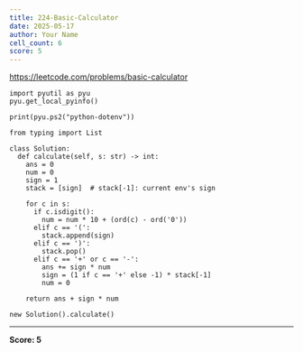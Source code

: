```yaml
---
title: 224-Basic-Calculator
date: 2025-05-17
author: Your Name
cell_count: 6
score: 5
---
```


https://leetcode.com/problems/basic-calculator


```
import pyutil as pyu
pyu.get_local_pyinfo()
```


```
print(pyu.ps2("python-dotenv"))
```


```
from typing import List
```


```
class Solution:
  def calculate(self, s: str) -> int:
    ans = 0
    num = 0
    sign = 1
    stack = [sign]  # stack[-1]: current env's sign

    for c in s:
      if c.isdigit():
        num = num * 10 + (ord(c) - ord('0'))
      elif c == '(':
        stack.append(sign)
      elif c == ')':
        stack.pop()
      elif c == '+' or c == '-':
        ans += sign * num
        sign = (1 if c == '+' else -1) * stack[-1]
        num = 0

    return ans + sign * num
```


```
new Solution().calculate()
```


---
**Score: 5**